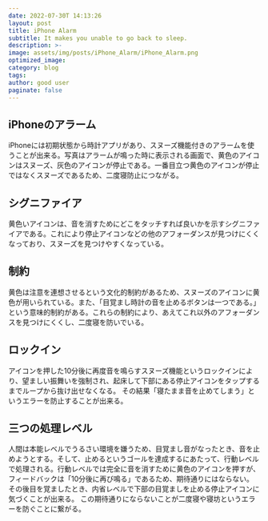 ```yaml
---
date: 2022-07-30T 14:13:26
layout: post
title: iPhone Alarm
subtitle: It makes you unable to go back to sleep.
description: >-
image: assets/img/posts/iPhone_Alarm/iPhone_Alarm.png
optimized_image: 
category: blog
tags: 
author: good user
paginate: false
---
```


## iPhoneのアラーム

iPhoneには初期状態から時計アプリがあり、スヌーズ機能付きのアラームを使うことが出来る。写真はアラームが鳴った時に表示される画面で、黄色のアイコンはスヌーズ、灰色のアイコンが停止である。一番目立つ黄色のアイコンが停止ではなくスヌーズであるため、二度寝防止につながる。


## シグニファイア

黄色いアイコンは、音を消すためにどこをタッチすれば良いかを示すシグニファイアである。これにより停止アイコンなどの他のアフォーダンスが見つけにくくなっており、スヌーズを見つけやすくなっている。


## 制約

黄色は注意を連想させるという文化的制約があるため、スヌーズのアイコンに黄色が用いられている。また、「目覚まし時計の音を止めるボタンは一つである。」という意味的制約がある。これらの制約により、あえてこれ以外のアフォーダンスを見つけにくくし、二度寝を防いでいる。

## ロックイン

アイコンを押した10分後に再度音を鳴らすスヌーズ機能というロックインにより、望ましい振舞いを強制され、起床して下部にある停止アイコンをタップするまでループから抜け出せなくなる。
その結果「寝たまま音を止めてしまう」というエラーを防止することが出来る。


## 三つの処理レベル

人間は本能レベルでうるさい環境を嫌うため、目覚まし音がなったとき、音を止めようとする。そして、止めるというゴールを達成するにあたって、行動レベルで処理される。行動レベルでは完全に音を消すために黄色のアイコンを押すが、フィードバックは「10分後に再び鳴る」であるため、期待通りにはならない。
その後目を覚ましたとき、内省レベルで下部の目覚ましを止める停止アイコンに気づくことが出来る。
この期待通りにならないことが二度寝や寝坊というエラーを防ぐことに繋がる。
